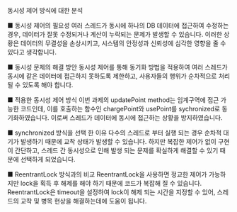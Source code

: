 동시성 제어 방식에 대한 분석

■ 동시성 제어의 필요성
 여러 스레드가 동시에 하나의 DB 데이터에 접근하여 수정하는 경우,
 데이터가 잘못 수정되거나 계산이 누락되는 문제가 발생할 수 있습니다. 
 이러한 상황은 데이터의 무결성을 손상시키고, 시스템의 안정성과 신뢰성에 심각한 영향을 줄 수 있다고 생각합니다.

■ 동시성 문제의 해결 방안
 동시성 제어를 통해 동기화 방법을 적용하여 여러 스레드가 동시에 같은 데이터에 접근하지 못하도록 제한하고,
 사용자들의 행위가 순차적으로 처리 될 수 있도록 해야 합니다.

■ 적용한 동시성 제어 방식
 이번 과제의 updatePoint method는 임계구역에 접근 가능한 코드인데, 이를 호출하는 함수인 chargePoint와 usePoint를 sychronized로 동기화하였습니다.
 이로써 스레드가 데이터에 동시에 접근하는 상황을 방지하였습니다.

■ synchronized 방식을 선택 한 이유
 다수의 스레드로 부터 실행 되는 경우 순차적 대기가 발생하기 때문에 교착 상태가 발생할 수 있습니다.
 하지만 복잡한 제어가 없이 구현이 간단하고, 스레드 간 동시성으로 인해 발생 되는 문제를 확실하게 해결할 수 있기 때문에 선택하게 되었습니다.

■ ReentrantLock 방식과의 비교
  ReentrantLock을 사용하면 정교한 제어가 가능하지만 lock을 획득 후 해제를 해야 하기 때문에 코드가 복잡해 질 수 있습니다.
  ReentrantLock은 timeout을 설정하여 lock이 해제 되는 시간을 지정할 수 있어, 스레드의 교착 및 병목 현상을 해결하는데에 도움이 됩니다.
